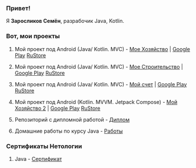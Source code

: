 ### Привет!

Я **Заросликов Семён**, разрабочик Java, Kotlin.

### Вот, мои проекты

1. Мой проект под Android (Java/ Kotlin. MVC) - [Мое Хозяйство](https://github.com/CEMKAAS/my_ferma_n) | [Google Play](https://play.google.com/store/apps/details?id=com.hfad.myferma) [RuStore](https://www.rustore.ru/catalog/app/com.hfad.myferma)

2. Мой проект под Android (Java/ Kotlin. MVC) - [Мое Строительство](https://github.com/CEMKAAS/myConstructorKotlin) |  [Google Play](https://play.google.com/store/apps/details?id=com.zaroslikov.myconstruction)  [RuStore](https://www.rustore.ru/catalog/app/com.zaroslikov.myconstruction)

3. Мой проект под Android (Java/ Kotlin. MVC) - [Мой счет](https://github.com/CEMKAAS/MyCount) |  [Google Play](https://play.google.com/store/apps/details?id=com.zaroslikov.mycountjava2)  [RuStore](https://www.rustore.ru/catalog/app/com.zaroslikov.mycountjava2)

4. Мой проект под Android (Kotlin. MVVM. Jetpack Compose) - [Мой Хозяйство 2](https://github.com/CEMKAAS/ferma_compose2) |  [Google Play](https://play.google.com/store/apps/details?hl=ru&gl=ru&id=com.zaroslikov.fermacompose2)  [RuStore](https://www.rustore.ru/catalog/app/com.zaroslikov.fermacompose2)
 
5. Репозиторий с дипломной работой - [Диплом](https://github.com/CEMKAAS/pcs-final-diplom)

6. Домашние работы по курсу Java - [Работы](https://github.com/CEMKAAS/CEMKAAS/blob/main/HomeWork.md)

### Сертификаты Нетологии 

1. Java - [Сертификат](https://github.com/CEMKAAS/CEMKAAS/blob/main/certificate.pdf)

